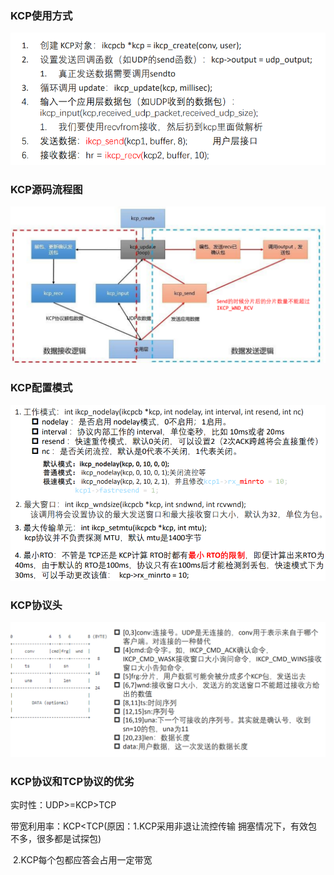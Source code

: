 ### KCP使用方式

![image-20230327122704958](images/image-20230327122704958.png)

### KCP源码流程图

![image-20230327122744489](images/image-20230327122744489.png)

### KCP配置模式

![image-20230327122814711](images/image-20230327122814711.png)

### KCP协议头

![image-20230327122900802](images/image-20230327122900802.png)

### KCP协议和TCP协议的优劣

实时性：UDP>=KCP>TCP

带宽利用率：KCP<TCP(原因：1.KCP采用非退让流控传输  拥塞情况下，有效包不多，很多都是试探包)

​													2.KCP每个包都应答会占用一定带宽

 